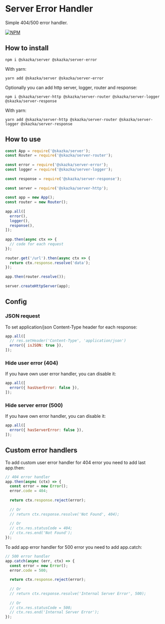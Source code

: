 # Server Error Handler

Simple 404/500 error handler.


[![NPM](https://nodei.co/npm/@skazka/server-error.png)](https://npmjs.org/package/@skazka/server-error)

## How to install

    npm i @skazka/server @skazka/server-error
    
With yarn:

    yarn add @skazka/server @skazka/server-error
    
Optionally you can add http server, logger, router and response:

    npm i @skazka/server-http @skazka/server-router @skazka/server-logger @skazka/server-response
      
With yarn:

    yarn add @skazka/server-http @skazka/server-router @skazka/server-logger @skazka/server-response

## How to use

```javascript
const App = require('@skazka/server');
const Router = require('@skazka/server-router');
        
const error = require('@skazka/server-error');
const logger = require('@skazka/server-logger');
        
const response = require('@skazka/server-response');
        
const server = require('@skazka/server-http');
        
const app = new App();
const router = new Router();
        
app.all([
  error(),
  logger(),
  response(),
]);
    
app.then(async ctx => {
  // code for each request
});
    
router.get('/url').then(async ctx => {
  return ctx.response.resolve('data'); 
});
        
app.then(router.resolve());
        
server.createHttpServer(app);
```

## Config

### JSON request

To set application/json Content-Type header for each response:

```javascript
app.all([
  // res.setHeader('Content-Type', 'application/json')
  error({ isJSON: true }),
]);
```
     
### Hide user error (404)

If you have own user error handler, you can disable it:

```javascript
app.all([
  error({ hasUserError: false }),
]);
````
     
### Hide server error (500)

If you have own error handler, you can disable it:

```javascript
app.all([
  error({ hasServerError: false }),
]);
```

## Custom error handlers

To add custom user error handler for 404 error you need to add last app.then:

```javascript
// 404 error handler
app.then(async (ctx) => {
  const error = new Error();
  error.code = 404;
  
  return ctx.response.reject(error);
  
  // Or
  // return ctx.response.resolve('Not Found', 404);
  
  // Or
  // ctx.res.statusCode = 404;
  // ctx.res.end('Not Found');
});
```

To add app error handler for 500 error you need to add app.catch:

```javascript
// 500 error handler
app.catch(async (err, ctx) => {
  const error = new Error();
  error.code = 500;
    
  return ctx.response.reject(error);
  
  // Or
  // return ctx.response.resolve('Internal Server Error', 500);
   
  // Or
  // ctx.res.statusCode = 500;
  // ctx.res.end('Internal Server Error');
});
```

